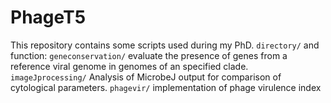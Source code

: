 # PhageT5
This repository contains some scripts used during my PhD.
`directory/` and function:
`geneconservation/` evaluate the presence of genes from a reference viral genome in genomes of an specified clade.
`imageJprocessing/` Analysis of MicrobeJ output for comparison of cytological parameters.
`phagevir/` implementation of phage virulence index 
